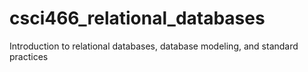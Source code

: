 csci466_relational_databases
============================

Introduction to relational databases, database modeling, and standard practices


